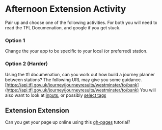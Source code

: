 # Afternoon Extension Activity

Pair up and choose one of the following activities. For both you will need to read the TFL Documenation, and google if you get stuck.

### Option 1
Change the your app to be specific to your local (or preferred) station.

### Option 2 (Harder)
Using the tfl documenation, can you work out how build a journey planner between stations? The following URL may give you some guidance.
[https://api.tfl.gov.uk/journey/journeyresults/westminster/to/bank](https://api.tfl.gov.uk/journey/journeyresults/westminster/to/bank)
You will also want to look at [inputs](http://www.w3schools.com/tags/tag_input.asp), or possibly [select tags](http://www.w3schools.com/tags/tag_select.asp)


## Extension Extension
Can you get your page up online using this [gh-pages](https://github.com/foundersandcoders/workshop-html-css/tree/master/gh-pages) tutorial?
